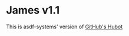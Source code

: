 James v1.1
==========

This is asdf-systems' version of [GitHub's Hubot](https://github.com/github/hubot)
